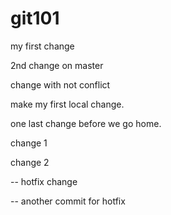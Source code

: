 # git101

my first change

2nd change on master

change with not conflict

make my first local change.

one last change before we go home.

change 1

change 2

-- hotfix change

-- another commit for hotfix